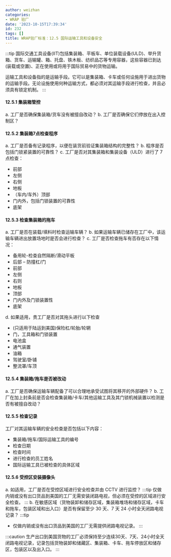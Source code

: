 ```yaml
---
author: weizhan
categories:
- WRAP 验厂
date: '2023-10-15T17:39:34'
id: 232
tags: []
title: WRAP验厂标准：12.5 国际运输工具和设备安全
---
```


  
:::tip
国际交通工具设备(IIT)包括集装箱、平板车、单位装载设备(ULD)、举升货箱、货车、运输罐、箱、托盘、铁木板、纺织品芯等专用容器，这些容器已到达(装载或空置)、正在使用或将用于国际贸易中的货物运输。

运输工具和设备指的是运输手段。它可以是集装箱、卡车或任何设施用于进出货物的运输手段。无论设施使用何种运输方式，都必须对其运输手段进行检查，并且必须具有锁定机制。
:::

#### 12.5.1 集装箱管控

a. 工厂是否确保集装箱/货车没有被擅自改动？ b. 工厂是否确保它们停放在出入控制区？

#### 12.5.2 集装箱7点检查程序

a. 工厂是否备有记录程序，以便在装货前验证集装箱结构的完整性？ b. 程序是否包括门锁紧装置的可靠性？ c. 工厂是否对其集装箱和集装设备（ULD）进行了
7 点检查：

  * 前部
  * 左侧
  * 右侧
  * 地板
  * （车内/车外）顶部
  * 门内外，包括门锁装置的可靠性
  * 底架

#### 12.5.3 检查集装箱的拖车

a. 工厂是否在装载/填料时检查运输车辆？ b. 如果运输车辆已储存在工厂中，该运输车辆进出放置场地时是否会进行检查？ c.
工厂是否检查拖车有否存在以下情况：

  * 备用轮-检查自然隔断/滑动平板
  * 后部 – 防撞杠/门
  * 前部
  * 左侧
  * 右则
  * 地板
  * 顶部
  * 门内外及门锁装置性
  * 底架

d. 如果适用，贵工厂是否对其拖头进行以下检查

  * (只适用于陆运到美国)保险杠/轮胎/轮辋
  * 门，工具箱和门锁装置
  * 电池盒
  * 通气装置
  * 油箱
  * 驾驶室/卧铺
  * 整流罩/车顶

#### 12.5.4 集装箱/拖车是否被改动

a. 工厂是否确保运输车辆配备了可以合理地承受试图将其移开的外部硬件？ b.
工厂在加上封条前是否会检查集装箱/卡车/其他运输工具及其门锁机械装置以检测是否有被擅自改动？

#### 12.5.5 检查记录

工厂对其运输车辆的安全检查是否包括以下内容：

  * 集装箱/拖车/国际运输工具的编号
  * 检查日期
  * 检查时间
  * 进行检查的员工姓名
  * 国际运输工具已被检查的具体区域

#### 12.5.6 受控区安装摄像头

a. 如适用，工厂是否在受控区域进行安全检查并由 CCTV 进行监控？ :::tip
仅做内销或没有出口货品到美国的工厂无需安装闭路电视，但必须在受控的区域进行安全检查。 ::: b.
在敏感区域（货物装卸和储存区域，集装箱堆场和储存区域，卡车和拖车，包装区域和出入口）是否有保留至少 30 天、7 天 24 小时全天闭路电视记录？
:::tip

  * 仅做内销或没有出口货品到美国的工厂无需提供闭路电视记录。 :::

:::caution
生产出口到美国货物的工厂必须保持至少连续30天、7天、24小时全天闭路电视记录，记录包括货物装卸和储藏区、集装箱、卡车、拖车停放区和储存区，包装区以及出入口。
:::

